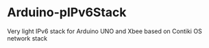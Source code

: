 Arduino-pIPv6Stack
==================

Very light IPv6 stack for Arduino UNO and Xbee based on Contiki OS network stack
